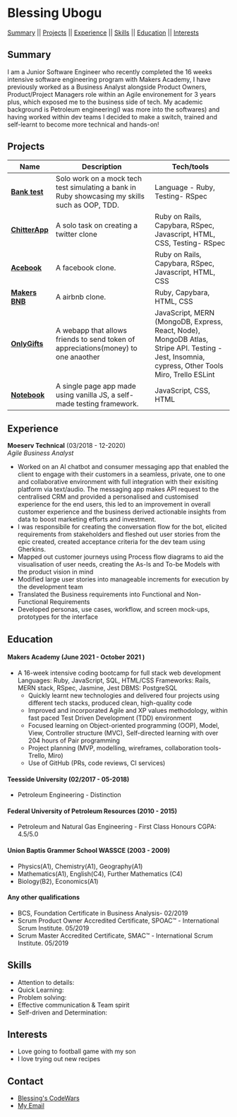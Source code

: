 # Blessing Ubogu

[Summary](#summary) || [Projects](#projects) || [Experience](#experience) || [Skills](#skills) || [Education](#education) || [Interests](#interests)

## Summary
I am a Junior Software Engineer who recently completed the 16 weeks intensive software engineering program with Makers Academy, I have previously worked as a Business Analyst alongside Product Owners, Product/Project Managers role within an Agile environement for 3 years plus, which exposed me to the business side of tech. My academic background is Petroleum engineering(I was more into the softwares) and having worked within dev teams I decided to make a switch, trained and self-learnt to become more technical and hands-on!

## Projects

| Name                         | Description       | Tech/tools        |
| ---------------------------- | ----------------- | ----------------- |
| **[Bank test](https://github.com/BlessingUb/bank-tech-test)** | Solo work on a mock tech test simulating a bank in Ruby showcasing my skills such as OOP, TDD.  | Language - Ruby, Testing- RSpec|
| **[ChitterApp](https://github.com/BlessingUb/chitter)** | A solo task on creating a twitter clone | Ruby on Rails, Capybara, RSpec, Javascript, HTML, CSS, Testing- RSpec|
| **[Acebook](https://github.com/BlessingUb/acebook-rails-template-simple)**  | A facebook clone. | Ruby on Rails, Capybara, RSpec, Javascript, HTML, CSS |
| **[Makers BNB](https://github.com/BlessingUb/Makers_Air_bnb)**    | A airbnb clone. | Ruby, Capybara, HTML, CSS              |
| **[OnlyGifts](https://github.com/BlessingUb/work-social)** | A webapp  that allows friends to send token of appreciations(money) to one anaother  | JavaScript, MERN (MongoDB, Express, React, Node), MongoDB Atlas, Stripe API.  Testing -  Jest, Insomnia, cypress, Other Tools Miro, Trello ESLint |
| **[Notebook](https://github.com/BlessingUb/NoteBook)**  | A single page app made using vanilla JS, a self-made testing framework. | JavaScript, CSS, HTML |


## Experience

**Moeserv Technical** (03/2018 - 12-2020)  
_Agile Business Analyst_
  - Worked on an AI chatbot and consumer messaging app that enabled the client to engage with their customers in a seamless, private, one to one and collaborative environment with full integration with their exisiting platform via text/audio. The messaging app makes API request to the centralised CRM and provided a personalised and customised experience for the end users, this led to an improvement in overall customer experience and the business   derived actionable insights from data to boost marketing efforts and investment.
  - I was responsibile for creating the conversation flow for the bot, elicited requirements from stakeholders and fleshed out user stories from the epic created, created acceptance criteria for the dev team using Gherkins.
  - Mapped out customer journeys using Process flow diagrams to aid the visualisation of user needs, creating the As-Is and To-be Models with the product vision in mind
  - Modified large user stories into manageable increments for execution by the development team 
  - Translated the Business requirements into Functional and Non-Functional Requirements 
  - Developed personas, use cases, workflow, and screen mock-ups, prototypes for the interface

## Education

#### Makers Academy (June 2021 - October 2021 )
- A 16-week intensive coding bootcamp for full stack web development
  Languages: Ruby, JavaScript, SQL, HTML/CSS
  Frameworks: Rails, MERN stack, RSpec, Jasmine, Jest
  DBMS: PostgreSQL
    - Quickly learnt new technologies and delivered four projects using different tech stacks, produced clean, high-quality code
    - Improved and incorporated Agile and XP values methodology, within fast paced Test Driven Development (TDD) environment
    - Focused learning on Object-oriented programming (OOP), Model, View, Controller structure (MVC), Self-directed learning with over 204 hours of Pair programming
    - Project planning (MVP, modelling, wireframes, collaboration tools-Trello, Miro)
    - Use of GitHub (PRs, code reviews, CI services)


#### Teesside University (02/2017 - 05-2018)

  - Petroleum Engineering - Distinction

#### Federal University of Petroleum Resources (2010 - 2015)

  - Petroleum and Natural Gas Engineering - First Class Honours CGPA: 4.5/5.0

#### Union Baptis Grammer School WASSCE (2003 - 2009)
  - Physics(A1), Chemistry(A1), Geography(A1)
  - Mathematics(A1), English(C4), Further Mathematics (C4)
  - Biology(B2), Economics(A1)

#### Any other qualifications

  - BCS, Foundation Certificate in Business Analysis- 02/2019
  - Scrum Product Owner Accredited Certificate, SPOAC™ - International Scrum Institute. 05/2019
  - Scrum Master Accredited Certificate, SMAC™ - International Scrum Institute. 05/2019

## Skills
- Attention to details:
- Quick Learning:
- Problem solving: 
- Effective communication & Team spirit
- Self-driven and Determination: 




## Interests
- Love going to football game with my son 
- I love trying out new recipes


## Contact

- [Blessing's CodeWars](https://www.codewars.com/users/BlessingUb)
- [My Email](ubogublessing@yahoo.com) 
